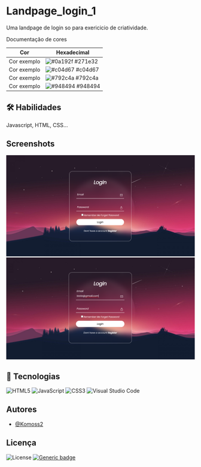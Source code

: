 
# Landpage_login_1

Uma landpage de login so para exericicio de criatividade.


 Documentação de cores

| Cor               | Hexadecimal                                                |
| ----------------- | ---------------------------------------------------------------- |
| Cor exemplo       | ![#0a192f](https://via.placeholder.com/10/271e32?text=+) #271e32 |
| Cor exemplo       | ![#c04d67](https://via.placeholder.com/10/c04d67?text=+) #c04d67 |
| Cor exemplo       | ![#792c4a](https://via.placeholder.com/10/792c4a?text=+) #792c4a |
| Cor exemplo       | ![#948494](https://via.placeholder.com/10/948494?text=+) #948494 |




## 🛠 Habilidades
Javascript, HTML, CSS...


## Screenshots

![App Screenshot](src/print_1.png)
![App Screenshot](src/print_2.png)


## 🔗 Tecnologias
![HTML5](https://img.shields.io/badge/html5-%23E34F26.svg?style=for-the-badge&logo=html5&logoColor=white)
![JavaScript](https://img.shields.io/badge/javascript-%23323330.svg?style=for-the-badge&logo=javascript&logoColor=%23F7DF1E)
![CSS3](https://img.shields.io/badge/css3-%231572B6.svg?style=for-the-badge&logo=css3&logoColor=white)
![Visual Studio Code](https://img.shields.io/badge/Visual%20Studio%20Code-0078d7.svg?style=for-the-badge&logo=visual-studio-code&logoColor=white)


## Autores

- [@Komoss2](https://www.github.com/Kosmoss2)


## Licença

![License](https://choosealicense.com/licenses/mit/<SUBJECT>-<MIT>-<green>.svg)
[![Generic badge](https://img.shields.io/badge/license-MIT-<COLOR>.svg)](https://shields.io/)



